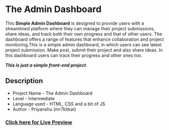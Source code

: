 # The Admin Dashboard

This **Simple Admin Dashboard** is designed to provide users with a streamlined platform where they can manage their project submissions, share ideas, and track both their own progress and that of other users. The dashboard offers a range of features that enhance collaboration and project monitoring.This is a simple admin dashboard, in which users can see latest project submission. Make post, submit their project and also share ideas. In this dashboard users can track their progress and other ones too.

**_This is just a simple front-end project._**

## Description

- Project Name - The Admin Dashboard
- Level - Intermediate
- Language used - HTML, CSS and a bit of JS
- Author - Priyanshu (mr7kitkat)

### [Click here for Live Preview](https://mr7kitkat.github.io/landing_page/)
